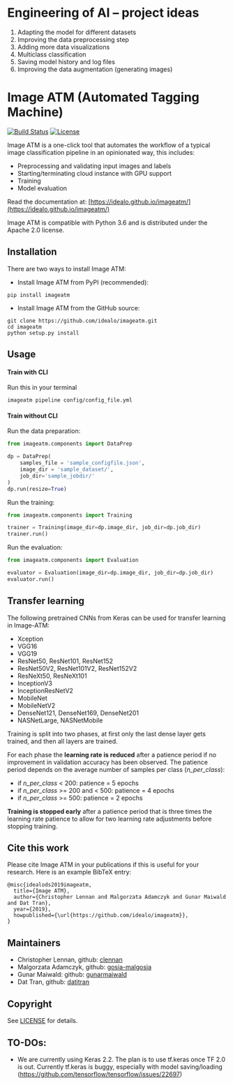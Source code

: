 # Engineering of AI – project ideas

1.	Adapting the model for different datasets
2.	Improving the data preprocessing step
3.	Adding more data visualizations
4.	Multiclass classification
5.	Saving model history and log files
6.	Improving the data augmentation (generating images)







# Image ATM (Automated Tagging Machine)

[![Build Status](https://travis-ci.org/idealo/imageatm.svg?branch=master)](https://travis-ci.org/idealo/imageatm)
[![License](https://img.shields.io/badge/License-Apache%202.0-orange.svg)](https://github.com/idealo/imageatm/blob/master/LICENSE)

Image ATM is a one-click tool that automates the workflow of a typical image classification pipeline in an opinionated way, this includes:

- Preprocessing and validating input images and labels
- Starting/terminating cloud instance with GPU support
- Training
- Model evaluation

Read the documentation at: [https://idealo.github.io/imageatm/](https://idealo.github.io/imageatm/)

Image ATM is compatible with Python 3.6 and is distributed under the Apache 2.0 license.

## Installation
There are two ways to install Image ATM:

* Install Image ATM from PyPI (recommended):
```
pip install imageatm
```

* Install Image ATM from the GitHub source:
```
git clone https://github.com/idealo/imageatm.git
cd imageatm
python setup.py install
```

## Usage

#### Train with CLI
Run this in your terminal
```
imageatm pipeline config/config_file.yml
```

#### Train without CLI
Run the data preparation:
``` python
from imageatm.components import DataPrep

dp = DataPrep(
    samples_file = 'sample_configfile.json',
    image_dir = 'sample_dataset/',
    job_dir='sample_jobdir/'
)
dp.run(resize=True)
```

Run the training:
``` python
from imageatm.components import Training

trainer = Training(image_dir=dp.image_dir, job_dir=dp.job_dir)
trainer.run()
```

Run the evaluation:
``` python
from imageatm.components import Evaluation

evaluator = Evaluation(image_dir=dp.image_dir, job_dir=dp.job_dir)
evaluator.run()
```

## Transfer learning
The following pretrained CNNs from Keras can be used for transfer learning in Image-ATM:

- Xception
- VGG16
- VGG19
- ResNet50, ResNet101, ResNet152
- ResNet50V2, ResNet101V2, ResNet152V2
- ResNeXt50, ResNeXt101
- InceptionV3
- InceptionResNetV2
- MobileNet
- MobileNetV2
- DenseNet121, DenseNet169, DenseNet201
- NASNetLarge, NASNetMobile

Training is split into two phases, at first only the last dense layer gets
trained, and then all layers are trained.

For each phase the **learning rate is reduced** after a patience period if no
improvement in validation accuracy has been observed. The patience period
depends on the average number of samples per class (*n_per_class*):

- if *n_per_class* < 200: patience = 5 epochs
- if *n_per_class* >= 200 and < 500: patience = 4 epochs
- if *n_per_class* >= 500: patience = 2 epochs

**Training is stopped early** after a patience period that is three times
the learning rate patience to allow for two learning rate adjustments
before stopping training.

## Cite this work
Please cite Image ATM in your publications if this is useful for your research. Here is an example BibTeX entry:
```
@misc{idealods2019imageatm,
  title={Image ATM},
  author={Christopher Lennan and Malgorzata Adamczyk and Gunar Maiwald and Dat Tran},
  year={2019},
  howpublished={\url{https://github.com/idealo/imageatm}},
}
```

## Maintainers
* Christopher Lennan, github: [clennan](https://github.com/clennan)
* Malgorzata Adamczyk, github: [gosia-malgosia](https://github.com/gosia-malgosia)
* Gunar Maiwald: github: [gunarmaiwald](https://github.com/gunarmaiwald)
* Dat Tran, github: [datitran](https://github.com/datitran)

## Copyright

See [LICENSE](LICENSE) for details.

## TO-DOs:

- We are currently using Keras 2.2. The plan is to use tf.keras once TF 2.0 is out. Currently tf.keras is buggy,
  especially with model saving/loading (https://github.com/tensorflow/tensorflow/issues/22697)
